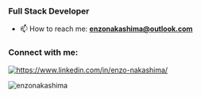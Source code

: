 <h3>Full Stack Developer</h3>

- 📫 How to reach me: **enzonakashima@outlook.com**

<h3 align="left">Connect with me:</h3>
<p align="left">
<a href="https://www.linkedin.com/in/enzo-nakashima/" target="blank"><img align="center" src="https://img.shields.io/badge/LinkedIn-0077B5?style=for-the-badge&logo=linkedin&logoColor=white" alt="https://www.linkedin.com/in/enzo-nakashima/"></a>
</p>

<p><img align="center" src="https://github-readme-stats.vercel.app/api/top-langs?username=enzonakashima&show_icons=true&locale=en&layout=compact" alt="enzonakashima" /></p>
